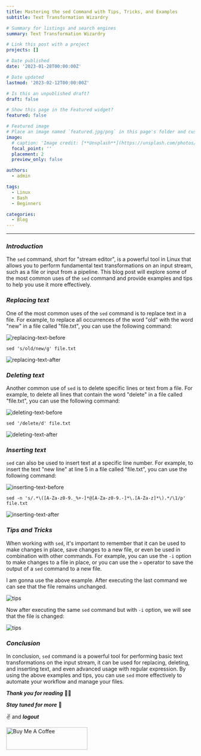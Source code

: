 ```yaml
---
title: Mastering the sed Command with Tips, Tricks, and Examples
subtitle: Text Transformation Wizardry

# Summary for listings and search engines
summary: Text Transformation Wizardry

# Link this post with a project
projects: []

# Date published
date: '2023-01-28T00:00:00Z'

# Date updated
lastmod: '2023-02-12T00:00:00Z'

# Is this an unpublished draft?
draft: false

# Show this page in the Featured widget?
featured: false

# Featured image
# Place an image named `featured.jpg/png` in this page's folder and customize its options here.
image:
  # caption: 'Image credit: [**Unsplash**](https://unsplash.com/photos/CpkOjOcXdUY)'
  focal_point: ''
  placement: 2
  preview_only: false

authors:
  - admin

tags:
  - Linux
  - Bash
  - Beginners

categories:
  - Blog
---
```



---

### **_Introduction_**
The `sed` command, short for "stream editor", is a powerful tool in Linux that allows you to perform fundamental text transformations on an input stream, such as a file or input from a pipeline. This blog post will explore some of the most common uses of the `sed` command and provide examples and tips to help you use it more effectively.

### **_Replacing text_**
One of the most common uses of the `sed` command is to replace text in a file. For example, to replace all occurrences of the word "old" with the word "new" in a file called "file.txt", you can use the following command:

![replacing-text-before](https://dev-to-uploads.s3.amazonaws.com/uploads/articles/du24fy6nqq5ze6xrotu8.png)

```
sed 's/old/new/g' file.txt
```

![replacing-text-after](https://dev-to-uploads.s3.amazonaws.com/uploads/articles/4mnxa014d0dyvb5ndg6u.png)

### **_Deleting text_**
Another common use of `sed` is to delete specific lines or text from a file. For example, to delete all lines that contain the word "delete" in a file called "file.txt", you can use the following command:

![deleting-text-before](https://dev-to-uploads.s3.amazonaws.com/uploads/articles/ialte4n9gij88pa6yli9.png)

```
sed '/delete/d' file.txt
```

![deleting-text-after](https://dev-to-uploads.s3.amazonaws.com/uploads/articles/t7f1hc863lbdeuspppma.png)

### **_Inserting text_**
`sed` can also be used to insert text at a specific line number. For example, to insert the text "new line" at line 5 in a file called "file.txt", you can use the following command:

![inserting-text-before](https://dev-to-uploads.s3.amazonaws.com/uploads/articles/xxzcbjmgf2nz99b3my8j.png)

```
sed -n 's/.*\([A-Za-z0-9._%+-]*@[A-Za-z0-9.-]*\.[A-Za-z]*\).*/\1/p' file.txt
```

![inserting-text-after](https://dev-to-uploads.s3.amazonaws.com/uploads/articles/yjx3vlnu5hkmobo238em.png)

### **_Tips and Tricks_**
When working with `sed`, it's important to remember that it can be used to make changes in place, save changes to a new file, or even be used in combination with other commands. For example, you can use the `-i` option to make changes to a file in place, or you can use the `>` operator to save the output of a `sed` command to a new file.

I am gonna use the above example. After executing the last command we can see that the file remains unchanged.

![tips](https://dev-to-uploads.s3.amazonaws.com/uploads/articles/1qfe82ifkygshw5xi04m.png)

Now after executing the same `sed` command but with `-i` option, we will see that the file is changed:

![tips](https://dev-to-uploads.s3.amazonaws.com/uploads/articles/ndcek8dntm63csps1q5b.png)

### **_Conclusion_**
In conclusion, `sed` command is a powerful tool for performing basic text transformations on the input stream, it can be used for replacing, deleting, and inserting text, and even advanced usage with regular expression. By using the above examples and tips, you can use `sed` more effectively to automate your workflow and manage your files.

**_Thank you for reading_** 🧑‍💻

**_Stay tuned for more_** 🚀

✌️ and **_logout_**

<a href="https://www.buymeacoffee.com/k1lgor" target="_blank"><img src="https://cdn.buymeacoffee.com/buttons/v2/default-yellow.png" alt="Buy Me A Coffee" style="height: 60px !important;width: 217px !important;" ></a>
